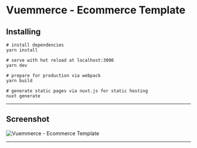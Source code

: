 # Vuemmerce - Ecommerce Template

## Installing

```
# install dependencies
yarn install

# serve with hot reload at localhost:3000
yarn dev

# prepare for production via webpack
yarn build

# generate static pages via nuxt.js for static hosting
nuxt generate

```

---

## Screenshot

![Vuemmerce - Ecommerce Template](screen.png "Vuemmerce - Ecommerce Browser Preview")

---
